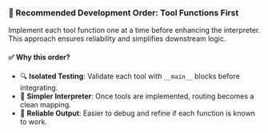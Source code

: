 ### 🧱 Recommended Development Order: Tool Functions First

Implement each tool function one at a time before enhancing the interpreter. This approach ensures reliability and simplifies downstream logic.

#### ✅ Why this order?

- 🔍 **Isolated Testing**: Validate each tool with `__main__` blocks before integrating.
- 🧠 **Simpler Interpreter**: Once tools are implemented, routing becomes a clean mapping.
- 🧪 **Reliable Output**: Easier to debug and refine if each function is known to work.
